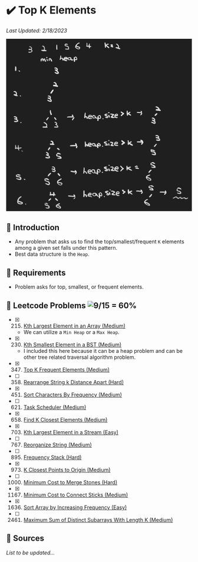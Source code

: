 # :heavy_check_mark: Top K Elements
*Last Updated: 2/18/2023*

![Image of top k elements](../images/patterns/top-k-elements/top-k-elements.png)

## :round_pushpin: Introduction
- Any problem that asks us to find the top/smallest/frequent `K` elements among a given set falls under this pattern.
- Best data structure is the `Heap`.

## :round_pushpin: Requirements
- Problem asks for top, smallest, or frequent elements.

## :round_pushpin: Leetcode Problems ![9/15 = 60%](https://progress-bar.dev/60)
- [x] 215. [Kth Largest Element in an Array (Medium)](https://leetcode.com/problems/kth-largest-element-in-an-array/)
  - We can utilize a `Min Heap` or a `Max Heap`.
- [x] 230. [Kth Smallest Element in a BST (Medium)](https://leetcode.com/problems/kth-smallest-element-in-a-bst/)
  - I included this here because it can be a heap problem and can be other tree related traversal algorithm problem.
- [x] 347. [Top K Frequent Elements (Medium)](https://leetcode.com/problems/top-k-frequent-elements/description/)
- [ ] 358. [Rearrange String k Distance Apart (Hard)](https://leetcode.com/problems/rearrange-string-k-distance-apart/)
- [x] 451. [Sort Characters By Frequency (Medium)](https://leetcode.com/problems/sort-characters-by-frequency/)
- [ ] 621. [Task Scheduler (Medium)](https://leetcode.com/problems/task-scheduler/)
- [x] 658. [Find K Closest Elements (Medium)](https://leetcode.com/problems/find-k-closest-elements/)
- [x] 703. [Kth Largest Element in a Stream (Easy)](https://leetcode.com/problems/kth-largest-element-in-a-stream/)
- [ ] 767. [Reorganize String (Medium)](https://leetcode.com/problems/reorganize-string/)
- [ ] 895. [Frequency Stack (Hard)](https://leetcode.com/problems/maximum-frequency-stack/)
- [x] 973. [K Closest Points to Origin (Medium)](https://leetcode.com/problems/k-closest-points-to-origin/)
- [ ] 1000. [Minimum Cost to Merge Stones (Hard)](https://leetcode.com/problems/minimum-cost-to-merge-stones/)
- [x] 1167. [Minimum Cost to Connect Sticks (Medium)](https://leetcode.com/problems/minimum-cost-to-connect-sticks/)
- [x] 1636. [Sort Array by Increasing Frequency (Easy)](https://leetcode.com/problems/sort-array-by-increasing-frequency/)
- [ ] 2461. [Maximum Sum of Distinct Subarrays With Length K (Medium)](https://leetcode.com/problems/maximum-sum-of-distinct-subarrays-with-length-k/)

## :round_pushpin: Sources
*List to be updated...*

